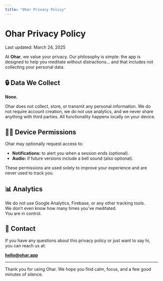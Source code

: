 ```yaml
---
title: "Ohar Privacy Policy"
---
```


<link rel="stylesheet" href="assets/css/style.css">

# Ohar Privacy Policy

Last updated: March 24, 2025

At **Ohar**, we value your privacy. Our philosophy is simple: the app is designed to help you meditate without distractions... and that includes not collecting your personal data.

## 🔒 Data We Collect

**None.**

Ohar does not collect, store, or transmit any personal information. We do not require account creation, we do not use analytics, and we never share anything with third parties. All functionality happens locally on your device.

## 🧘‍♂️ Device Permissions

Ohar may optionally request access to:

- **Notifications:** to alert you when a session ends (optional).
- **Audio:** if future versions include a bell sound (also optional).

These permissions are used solely to improve your experience and are never used to track you.

## 📊 Analytics

We do not use Google Analytics, Firebase, or any other tracking tools.  
We don’t even know how many times you’ve meditated.  
You are in control.

## 💬 Contact

If you have any questions about this privacy policy or just want to say hi, you can reach us at:

**hello@ohar.app**

---

Thank you for using Ohar. We hope you find calm, focus, and a few good minutes of silence.
